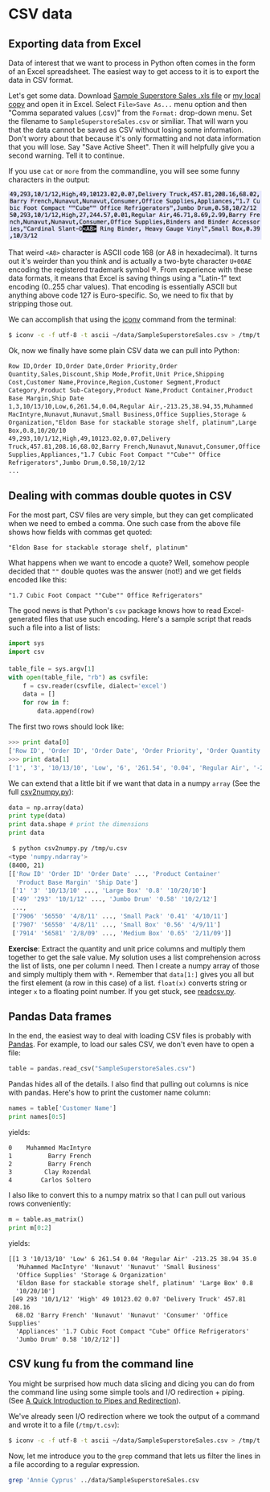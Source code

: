 # CSV data

## Exporting data from Excel

Data of interest that we want to process in Python often comes in the form of an Excel spreadsheet. The easiest way to get access to it is to export the data in CSV format.

Let's get some data. Download [Sample Superstore Sales .xls file](https://community.tableau.com/docs/DOC-1236) or [my local copy](../data/SampleSuperstoreSales.xls) and open it in Excel. Select `File>Save As...` menu option and then "Comma separated values (.csv)" from the `Format:` drop-down menu. Set the filename to `SampleSuperstoreSales.csv` or similiar. That will warn you that the data cannot be saved as CSV without losing some information. Don't worry about that because it's only formatting and not data information that you will lose. Say "Save Active Sheet". Then it will helpfully give you a second warning. Tell it to continue.

If you use `cat` or `more` from the commandline, you will see some funny characters in the output:

<img src=figures/csv-funny-char.png width=600>

That weird `<A8>` character is ASCII code 168 (or A8 in hexadecimal). It turns out it's weirder than you think and is actually a two-byte character `U+00AE` encoding the registered trademark symbol &#x00AE;.  From experience with these data formats, it means that Excel is saving things using a "Latin-1" text encoding (0..255 char values). That encoding is essentially ASCII but anything above code 127 is Euro-specific. So, we need to fix that by stripping those out. 

We can accomplish that using the [iconv](https://www.gnu.org/software/libiconv/) command from the terminal:

```bash
$ iconv -c -f utf-8 -t ascii ~/data/SampleSuperstoreSales.csv > /tmp/t.csv
```

Ok, now we finally have some plain CSV data we can pull into Python:

```
Row ID,Order ID,Order Date,Order Priority,Order Quantity,Sales,Discount,Ship Mode,Profit,Unit Price,Shipping Cost,Customer Name,Province,Region,Customer Segment,Product Category,Product Sub-Category,Product Name,Product Container,Product Base Margin,Ship Date
1,3,10/13/10,Low,6,261.54,0.04,Regular Air,-213.25,38.94,35,Muhammed MacIntyre,Nunavut,Nunavut,Small Business,Office Supplies,Storage & Organization,"Eldon Base for stackable storage shelf, platinum",Large Box,0.8,10/20/10
49,293,10/1/12,High,49,10123.02,0.07,Delivery Truck,457.81,208.16,68.02,Barry French,Nunavut,Nunavut,Consumer,Office Supplies,Appliances,"1.7 Cubic Foot Compact ""Cube"" Office Refrigerators",Jumbo Drum,0.58,10/2/12
...
```

##  Dealing with commas double quotes in CSV

For the most part, CSV files are very simple, but they can get complicated when we need to embed a comma. One such case from the above file shows how fields with commas get quoted:

```
"Eldon Base for stackable storage shelf, platinum"
```

What happens when we want to encode a quote? Well, somehow people decided that `""` double quotes was the answer (not!) and we get fields encoded like this:

```
"1.7 Cubic Foot Compact ""Cube"" Office Refrigerators"
```

The good news is that Python's `csv` package knows how to read Excel-generated files that use such encoding. Here's a sample script that reads such a file into a list of lists:

```python
import sys
import csv

table_file = sys.argv[1]
with open(table_file, "rb") as csvfile:
    f = csv.reader(csvfile, dialect='excel')
    data = []
    for row in f:
        data.append(row)
```

The first two rows should look like:

```python
>>> print data[0]
['Row ID', 'Order ID', 'Order Date', 'Order Priority', 'Order Quantity', 'Sales', 'Discount', 'Ship Mode', 'Profit', 'Unit Price', 'Shipping Cost', 'Customer Name', 'Province', 'Region', 'Customer Segment', 'Product Category', 'Product Sub-Category', 'Product Name', 'Product Container', 'Product Base Margin', 'Ship Date']
>>> print data[1]
['1', '3', '10/13/10', 'Low', '6', '261.54', '0.04', 'Regular Air', '-213.25', '38.94', '35', 'Muhammed MacIntyre', 'Nunavut', 'Nunavut', 'Small Business', 'Office Supplies', 'Storage & Organization', 'Eldon Base for stackable storage shelf, platinum', 'Large Box', '0.8', '10/20/10']
```

We can extend that a little bit if we want that data in a numpy `array` (See the full [csv2numpy.py](https://github.com/parrt/msan692/blob/master/notes/code/csv2numpy.py)):
 
```python
data = np.array(data)
print type(data)
print data.shape # print the dimensions
print data
```

```bash
 $ python csv2numpy.py /tmp/u.csv
<type 'numpy.ndarray'>
(8400, 21)
[['Row ID' 'Order ID' 'Order Date' ..., 'Product Container'
  'Product Base Margin' 'Ship Date']
 ['1' '3' '10/13/10' ..., 'Large Box' '0.8' '10/20/10']
 ['49' '293' '10/1/12' ..., 'Jumbo Drum' '0.58' '10/2/12']
 ..., 
 ['7906' '56550' '4/8/11' ..., 'Small Pack' '0.41' '4/10/11']
 ['7907' '56550' '4/8/11' ..., 'Small Box' '0.56' '4/9/11']
 ['7914' '56581' '2/8/09' ..., 'Medium Box' '0.65' '2/11/09']]
```

**Exercise**: Extract the quantity and unit price columns and multiply them together to get the sale value. My solution uses a list comprehension across the list of lists, one per column I need. Then I create a numpy array of those and simply multiply them with `*`. Remember that `data[1:]` gives you all but the first element (a row in this case) of a list. `float(x)` converts string or integer `x` to a floating point number. If you get stuck, see [readcsv.py](https://github.com/parrt/msan692/blob/master/notes/code/readcsv.py).

## Pandas Data frames

In the end, the easiest way to deal with loading CSV files is probably with [Pandas](http://pandas.pydata.org/). For example, to load our sales CSV, we don't even have to open a file:

```python
table = pandas.read_csv("SampleSuperstoreSales.csv")
```

Pandas hides all of the details. I also find that pulling out columns is nice with pandas. Here's how to print the customer name column:

```python
names = table['Customer Name']
print names[0:5]
```

yields:

```
0    Muhammed MacIntyre
1          Barry French
2          Barry French
3         Clay Rozendal
4        Carlos Soltero
```

I also like to convert this to a numpy matrix so that I can pull out various rows conveniently:

```python
m = table.as_matrix()
print m[0:2]
```

yields:

```
[[1 3 '10/13/10' 'Low' 6 261.54 0.04 'Regular Air' -213.25 38.94 35.0
  'Muhammed MacIntyre' 'Nunavut' 'Nunavut' 'Small Business'
  'Office Supplies' 'Storage & Organization'
  'Eldon Base for stackable storage shelf, platinum' 'Large Box' 0.8
  '10/20/10']
 [49 293 '10/1/12' 'High' 49 10123.02 0.07 'Delivery Truck' 457.81 208.16
  68.02 'Barry French' 'Nunavut' 'Nunavut' 'Consumer' 'Office Supplies'
  'Appliances' '1.7 Cubic Foot Compact "Cube" Office Refrigerators'
  'Jumbo Drum' 0.58 '10/2/12']]
```

## CSV kung fu from the command line

You might be surprised how much data slicing and dicing you can do from the command line using some simple tools and I/O redirection + piping. (See [A Quick Introduction to Pipes and Redirection](http://bconnelly.net/working-with-csvs-on-the-command-line/#a-quick-introduction-to-pipes-and-redirection)).

We've already seen I/O redirection where we took the output of a command and wrote it to a file (`/tmp/t.csv`):
 
```bash
$ iconv -c -f utf-8 -t ascii ~/data/SampleSuperstoreSales.csv > /tmp/t.csv
```

Now, let me introduce you to the `grep` command that lets us filter the lines in a file according to a regular expression.

```bash
grep 'Annie Cyprus' ../data/SampleSuperstoreSales.csv
